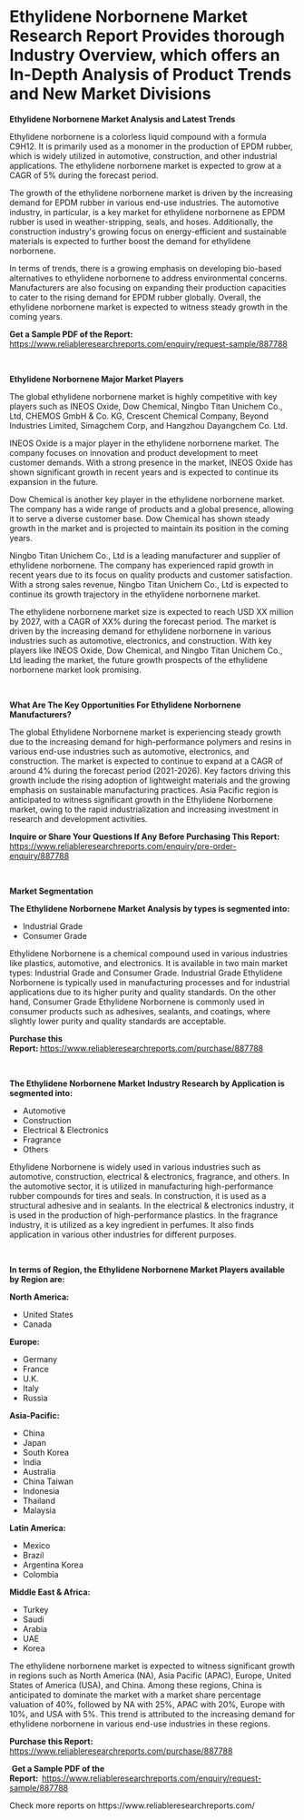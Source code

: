 <p><h1>Ethylidene Norbornene Market Research Report Provides thorough Industry Overview, which offers an In-Depth Analysis of Product Trends and New Market Divisions</h1></p><p><strong>Ethylidene Norbornene Market Analysis and Latest Trends</strong></p>
<p><p>Ethylidene norbornene is a colorless liquid compound with a formula C9H12. It is primarily used as a monomer in the production of EPDM rubber, which is widely utilized in automotive, construction, and other industrial applications. The ethylidene norbornene market is expected to grow at a CAGR of 5% during the forecast period.</p><p>The growth of the ethylidene norbornene market is driven by the increasing demand for EPDM rubber in various end-use industries. The automotive industry, in particular, is a key market for ethylidene norbornene as EPDM rubber is used in weather-stripping, seals, and hoses. Additionally, the construction industry's growing focus on energy-efficient and sustainable materials is expected to further boost the demand for ethylidene norbornene.</p><p>In terms of trends, there is a growing emphasis on developing bio-based alternatives to ethylidene norbornene to address environmental concerns. Manufacturers are also focusing on expanding their production capacities to cater to the rising demand for EPDM rubber globally. Overall, the ethylidene norbornene market is expected to witness steady growth in the coming years.</p></p>
<p><strong>Get a Sample PDF of the Report:&nbsp;</strong> <a href="https://www.reliableresearchreports.com/enquiry/request-sample/887788">https://www.reliableresearchreports.com/enquiry/request-sample/887788</a></p>
<p>&nbsp;</p>
<p><strong>Ethylidene Norbornene Major Market Players</strong></p>
<p><p>The global ethylidene norbornene market is highly competitive with key players such as INEOS Oxide, Dow Chemical, Ningbo Titan Unichem Co., Ltd, CHEMOS GmbH & Co. KG, Crescent Chemical Company, Beyond Industries Limited, Simagchem Corp, and Hangzhou Dayangchem Co. Ltd.</p><p>INEOS Oxide is a major player in the ethylidene norbornene market. The company focuses on innovation and product development to meet customer demands. With a strong presence in the market, INEOS Oxide has shown significant growth in recent years and is expected to continue its expansion in the future.</p><p>Dow Chemical is another key player in the ethylidene norbornene market. The company has a wide range of products and a global presence, allowing it to serve a diverse customer base. Dow Chemical has shown steady growth in the market and is projected to maintain its position in the coming years.</p><p>Ningbo Titan Unichem Co., Ltd is a leading manufacturer and supplier of ethylidene norbornene. The company has experienced rapid growth in recent years due to its focus on quality products and customer satisfaction. With a strong sales revenue, Ningbo Titan Unichem Co., Ltd is expected to continue its growth trajectory in the ethylidene norbornene market.</p><p>The ethylidene norbornene market size is expected to reach USD XX million by 2027, with a CAGR of XX% during the forecast period. The market is driven by the increasing demand for ethylidene norbornene in various industries such as automotive, electronics, and construction. With key players like INEOS Oxide, Dow Chemical, and Ningbo Titan Unichem Co., Ltd leading the market, the future growth prospects of the ethylidene norbornene market look promising.</p></p>
<p>&nbsp;</p>
<p><strong>What Are The Key Opportunities For Ethylidene Norbornene Manufacturers?</strong></p>
<p><p>The global Ethylidene Norbornene market is experiencing steady growth due to the increasing demand for high-performance polymers and resins in various end-use industries such as automotive, electronics, and construction. The market is expected to continue to expand at a CAGR of around 4% during the forecast period (2021-2026). Key factors driving this growth include the rising adoption of lightweight materials and the growing emphasis on sustainable manufacturing practices. Asia Pacific region is anticipated to witness significant growth in the Ethylidene Norbornene market, owing to the rapid industrialization and increasing investment in research and development activities.</p></p>
<p><strong>Inquire or Share Your Questions If Any Before Purchasing This Report:</strong> <a href="https://www.reliableresearchreports.com/enquiry/pre-order-enquiry/887788">https://www.reliableresearchreports.com/enquiry/pre-order-enquiry/887788</a></p>
<p>&nbsp;</p>
<p><strong>Market Segmentation</strong></p>
<p><strong>The Ethylidene Norbornene Market Analysis by types is segmented into:</strong></p>
<p><ul><li>Industrial Grade</li><li>Consumer Grade</li></ul></p>
<p><p>Ethylidene Norbornene is a chemical compound used in various industries like plastics, automotive, and electronics. It is available in two main market types: Industrial Grade and Consumer Grade. Industrial Grade Ethylidene Norbornene is typically used in manufacturing processes and for industrial applications due to its higher purity and quality standards. On the other hand, Consumer Grade Ethylidene Norbornene is commonly used in consumer products such as adhesives, sealants, and coatings, where slightly lower purity and quality standards are acceptable.</p></p>
<p><strong>Purchase this Report:&nbsp;</strong><a href="https://www.reliableresearchreports.com/purchase/887788">https://www.reliableresearchreports.com/purchase/887788</a></p>
<p>&nbsp;</p>
<p><strong>The Ethylidene Norbornene Market Industry Research by Application is segmented into:</strong></p>
<p><ul><li>Automotive</li><li>Construction</li><li>Electrical & Electronics</li><li>Fragrance</li><li>Others</li></ul></p>
<p><p>Ethylidene Norbornene is widely used in various industries such as automotive, construction, electrical & electronics, fragrance, and others. In the automotive sector, it is utilized in manufacturing high-performance rubber compounds for tires and seals. In construction, it is used as a structural adhesive and in sealants. In the electrical & electronics industry, it is used in the production of high-performance plastics. In the fragrance industry, it is utilized as a key ingredient in perfumes. It also finds application in various other industries for different purposes.</p></p>
<p>&nbsp;</p>
<p><strong>In terms of Region, the Ethylidene Norbornene Market Players available by Region are:</strong></p>
<p>
    <p> <strong> North America: </strong>
        <ul>
            <li>United States</li>
            <li>Canada</li>
        </ul>
        </p> 
    <p> <strong> Europe: </strong>
        <ul>
            <li>Germany</li>
            <li>France</li>
            <li>U.K.</li>
            <li>Italy</li>
            <li>Russia</li>
        </ul>
        </p> 
    <p> <strong> Asia-Pacific: </strong>
        <ul>
            <li>China</li>
            <li>Japan</li>
            <li>South Korea</li>
            <li>India</li>
            <li>Australia</li>
            <li>China Taiwan</li>
            <li>Indonesia</li>
            <li>Thailand</li>
            <li>Malaysia</li>
        </ul>
        </p> 
    <p> <strong> Latin America: </strong>
        <ul>
            <li>Mexico</li>
            <li>Brazil</li>
            <li>Argentina Korea</li>
            <li>Colombia</li>
        </ul>
        </p> 
    <p> <strong> Middle East & Africa: </strong>
        <ul>
            <li>Turkey</li>
            <li>Saudi</li>
            <li>Arabia</li>
            <li>UAE</li>
            <li>Korea</li>
        </ul>
    </p>
    </p>
<p><p>The ethylidene norbornene market is expected to witness significant growth in regions such as North America (NA), Asia Pacific (APAC), Europe, United States of America (USA), and China. Among these regions, China is anticipated to dominate the market with a market share percentage valuation of 40%, followed by NA with 25%, APAC with 20%, Europe with 10%, and USA with 5%. This trend is attributed to the increasing demand for ethylidene norbornene in various end-use industries in these regions.</p></p>
<p><strong>Purchase this Report: </strong><a href="https://www.reliableresearchreports.com/purchase/887788">https://www.reliableresearchreports.com/purchase/887788</a></p>
<p>&nbsp;<strong>Get a Sample PDF of the Report:&nbsp;&nbsp;</strong><a href="https://www.reliableresearchreports.com/enquiry/request-sample/887788">https://www.reliableresearchreports.com/enquiry/request-sample/887788</a></p>
<p><strong></strong></p>
<p>Check more reports on https://www.reliableresearchreports.com/</p>